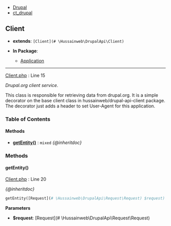 
- [Drupal](../namespaces/drupal.md)
- [ct_drupal](../namespaces/drupal-ct-drupal.md)


## Client

- **extends**: `[Client](# \Hussainweb\DrupalApi\Client)`

- **In Package**:
    - [Application](../packages/Application.md)
  


---





[Client.php](../files/web-modules-custom-ct-drupal-src-client.md) : Line 15

*Drupal.org client service.*


This class is responsible for retrieving data from drupal.org. It is a simple
decorator on the base client class in hussainweb/drupal-api-client package.
The decorator just adds a header to set User-Agent for this application.







### Table of Contents










#### Methods
- **[getEntity()](../classes/Drupal-ct-drupal-Client.md#getentity)**
           : `mixed`
*{@inheritdoc}*









### Methods

#### getEntity()

[Client.php](../files/web-modules-custom-ct-drupal-src-client.md) : Line 20

*{@inheritdoc}*

```php
getEntity([Request](# \Hussainweb\DrupalApi\Request\Request) $request) :mixed
```




**Parameters**

- **$request**: [Request](# \Hussainweb\DrupalApi\Request\Request)
    








